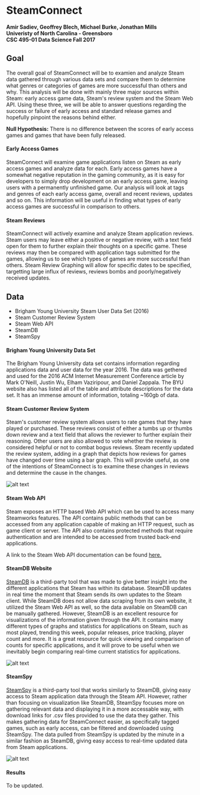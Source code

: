# SteamConnect

**Amir Sadiev, Geoffrey Blech, Michael Burke, Jonathan Mills**  
**Univeristy of North Carolina - Greensboro**  
**CSC 495-01 Data Science Fall 2017**

## Goal
The overall goal of SteamConnect will be to examien and analyze Steam data gathered through various data sets and compare them to determine what genres or categories of games are more successful than others and why. This analysis will be done with mainly three major sources within Steam: early access game data, Steam's review system and the Steam Web API. Using these three, we will be able to answer questions regarding the success or failure of early access and standard release games and hopefully pinpoint the reasons behind either.

**Null Hypothesis:** There is no difference between the scores of early access games and games that have been fully released.

#### Early Access Games
SteamConnect will examine game applications listen on Steam as early access games and analyze data for each. Early access games have a somewhat negative reputation in the gaming community, as it is easy for developers to simply drop development on an early access game, leaving users with a permanently unfinished game. Our analysis will look at tags and genres of each early access game, overall and recent reviews, updates and so on. This information will be useful in finding what types of early access games are successful in comparison to others.

#### Steam Reviews
SteamConnect will actively examine and analyze Steam application reviews. Steam users may leave either a positive or negative review, with a text field open for them to further explain their thoughts on a specific game. These reviews may then be compared with application tags submitted for the games, allowing us to see which types of games are more successful than others. Steam Review Graphing will allow for specific dates to be specified, targetting large influx of reviews, reviews bombs and poorly/negatively received updates.

## Data
- Brigham Young University Steam User Data Set (2016)
- Steam Customer Review System
- Steam Web API
- SteamDB
- SteamSpy

#### Brigham Young University Data Set
The Brigham Young University data set contains information regarding applications data and user data for the year 2016. The data was gethered and used for the 2016 ACM Internet Measurement Conference article by Mark O'Neill, Justin Wu, Elham Vaziripour, and Daniel Zappala. The BYU website also has listed all of the table and attribute descriptions for the data set. It has an immense amount of information, totaling ~160gb of data.

#### Steam Customer Review System
Steam's customer review system allows users to rate games that they have played or purchased. These reviews consist of either a tumbs up or thumbs down review and a text field that allows the reviewer to further explain their reasoning. Other users are also allowed to vote whether the review is considered helpful or not to combat bogus reviews. Steam recently updated the review system, adding in a graph that depicts how reviews for games have changed over time using a bar graph. This will provide useful, as one of the intentions of SteamConnect is to examine these changes in reviews and determine the cause in the changes.

![alt text](https://i.imgur.com/EWp9Es4.png "Steam Review Graph for PUBG")

#### Steam Web API
Steam exposes an HTTP based Web API which can be used to access many Steamworks features. The API contains public methods that can be accessed from any application capable of making an HTTP request, such as game client or server. The API also contains protected methods that require authentication and are intended to be accessed from trusted back-end applications.
  
A link to the Steam Web API documentation can be found [here.](https://developer.valvesoftware.com/wiki/Steam_Web_API)

#### SteamDB Website
[SteamDB](https://steamdb.info/) is a third-party tool that was made to give better insight into the different applications that Steam has within its database. SteamDB updates in real time the moment that Steam sends its own updates to the Steam client. While SteamDB does not allow data scraping from its own website, it utilized the Steam Web API as well, so the data available on SteamDB can be manually gathered. However, SteamDB is an excellent resource for visualizations of the information given through the API. It contains many different types of graphs and statistics for applications on Steam, such as most played, trending this week, popular releases, price tracking, player count and more. It is a great resource for quick viewing and comparison of counts for specific applications, and it will prove to be useful when we inevitably begin comparing real-time current statistics for applications.
  
![alt text](https://i.imgur.com/zHwB8gi.png "Example of PUBG through SteamDB")

#### SteamSpy
[SteamSpy](https://steamspy.com/) is a third-party tool that works similarly to SteamDB, giving easy access to Steam application data through the Steam API. However, rather than focusing on visualization like SteamDB, SteamSpy focuses more on gathering relevant data and displaying it in a more accessable way, with download links for .csv files provided to use the data they gather. This makes gathering data for SteamConnect easier, as specifically tagged games, such as early access, can be filtered and downloaded using SteamSpy. The data pulled from SteamSpy is updated by the minute in a similar fashion as SteamDB, giving easy access to real-time updated data from Steam applications.

![alt text](https://i.imgur.com/cZaZmUJ.png "Example of PUBG through SteamSpy")

#### Results
To be updated.
